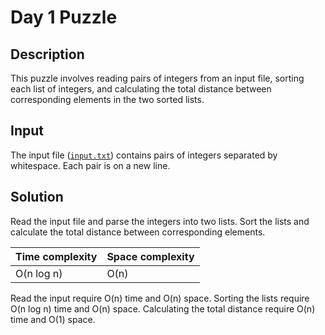 # Day 1 Puzzle

## Description

This puzzle involves reading pairs of integers from an input file, sorting each list of integers, and calculating the total distance between corresponding elements in the two sorted lists.

## Input

The input file ([`input.txt`](src\main\resources\input\day1\input.txt))  contains pairs of integers separated by whitespace. Each pair is on a new line.

## Solution

Read the input file and parse the integers into two lists. Sort the lists and calculate the total distance between corresponding elements.

|Time complexity|Space complexity|
|---|---|
|O(n log n)|O(n)|

Read the input require O(n) time and O(n) space. Sorting the lists require O(n log n) time and O(n) space. Calculating the total distance require O(n) time and O(1) space.

